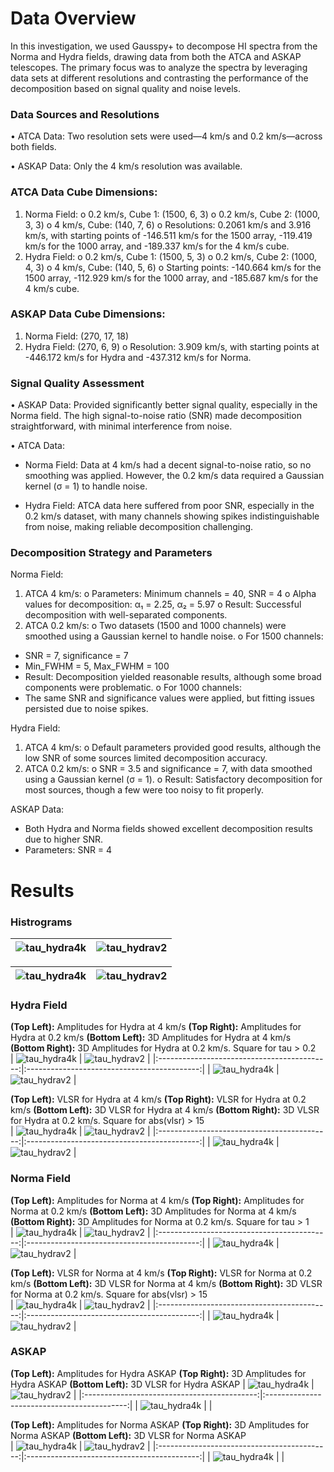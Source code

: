 # Data Overview
In this investigation, we used Gausspy+ to decompose HI spectra from the Norma and Hydra fields, drawing data from both the ATCA and ASKAP telescopes. The primary focus was to analyze the spectra by leveraging data sets at different resolutions and contrasting the performance of the decomposition based on signal quality and noise levels.
### Data Sources and Resolutions ###
•	ATCA Data: Two resolution sets were used—4 km/s and 0.2 km/s—across both fields.

•	ASKAP Data: Only the 4 km/s resolution was available.
### ATCA Data Cube Dimensions:
1.	Norma Field:
o	0.2 km/s, Cube 1: (1500, 6, 3)
o	0.2 km/s, Cube 2: (1000, 3, 3)
o	4 km/s, Cube: (140, 7, 6)
o	Resolutions: 0.2061 km/s and 3.916 km/s, with starting points of -146.511 km/s for the 1500 array, -119.419 km/s for the 1000 array, and -189.337 km/s for the 4 km/s cube.
2.	Hydra Field:
o	0.2 km/s, Cube 1: (1500, 5, 3)
o	0.2 km/s, Cube 2: (1000, 4, 3)
o	4 km/s, Cube: (140, 5, 6)
o	Starting points: -140.664 km/s for the 1500 array, -112.929 km/s for the 1000 array, and -185.687 km/s for the 4 km/s cube.
### ASKAP Data Cube Dimensions:
1.	Norma Field: (270, 17, 18)
2.	Hydra Field: (270, 6, 9)
o	Resolution: 3.909 km/s, with starting points at -446.172 km/s for Hydra and -437.312 km/s for Norma.
### Signal Quality Assessment
•	ASKAP Data: Provided significantly better signal quality, especially in the Norma field. The high signal-to-noise ratio (SNR) made decomposition straightforward, with minimal interference from noise.

•	ATCA Data:
-	Norma Field: Data at 4 km/s had a decent signal-to-noise ratio, so no smoothing was applied. However, the 0.2 km/s data required a Gaussian kernel (σ = 1) to handle noise.

-	Hydra Field: ATCA data here suffered from poor SNR, especially in the 0.2 km/s dataset, with many channels showing spikes indistinguishable from noise, making reliable decomposition challenging.
### Decomposition Strategy and Parameters
Norma Field:
1.	ATCA 4 km/s:
o	Parameters: Minimum channels = 40, SNR = 4
o	Alpha values for decomposition: α₁ = 2.25, α₂ = 5.97
o	Result: Successful decomposition with well-separated components.
2.	ATCA 0.2 km/s:
o	Two datasets (1500 and 1000 channels) were smoothed using a Gaussian kernel to handle noise.
o	For 1500 channels:
-	SNR = 7, significance = 7
-	Min_FWHM = 5, Max_FWHM = 100
-	Result: Decomposition yielded reasonable results, although some broad components were problematic.
o	For 1000 channels:
-	The same SNR and significance values were applied, but fitting issues persisted due to noise spikes.

Hydra Field:
1.	ATCA 4 km/s:
o	Default parameters provided good results, although the low SNR of some sources limited decomposition accuracy.
2.	ATCA 0.2 km/s:
o	SNR = 3.5 and significance = 7, with data smoothed using a Gaussian kernel (σ = 1).
o	Result: Satisfactory decomposition for most sources, though a few were too noisy to fit properly.

ASKAP Data:
-	Both Hydra and Norma fields showed excellent decomposition results due to higher SNR.
-	Parameters: SNR = 4

# Results
### Histrograms
| ![tau_hydra4k](images/amp_histogram.png) | ![tau_hydrav2](images/amp_histogram_common.png) |
|:-------------------------------------------:|:-------------------------------------------:|

| ![tau_hydra4k](images/vlsr_histrogram.png) | ![tau_hydrav2](images/vlsr_histrogram_common.png) |
|:-------------------------------------------:|:-------------------------------------------:|

### Hydra Field

**(Top Left):** Amplitudes for Hydra at 4 km/s **(Top Right):** Amplitudes for Hydra at 0.2 km/s **(Bottom Left):** 3D Amplitudes for Hydra at 4 km/s **(Bottom Right):** 3D Amplitudes for Hydra at 0.2 km/s. Square for tau > 0.2  
| ![tau_hydra4k](images/ATCA/amp_hydra_4k.png) | ![tau_hydrav2](images/ATCA/amp_hydra_v2.png) |
|:-------------------------------------------:|:-------------------------------------------:|
| ![tau_hydra4k](images/ATCA/max_amp_hydra_4k_3D.png) | ![tau_hydrav2](images/ATCA/max_amp_hydra_v2_3D.png) |

**(Top Left):** VLSR for Hydra at 4 km/s **(Top Right):** VLSR for Hydra at 0.2 km/s **(Bottom Left):** 3D VLSR for Hydra at 4 km/s **(Bottom Right):** 3D VLSR for Hydra at 0.2 km/s. Square for abs(vlsr) > 15    
| ![tau_hydra4k](images/ATCA/vlsr_hydra_4k.png) | ![tau_hydrav2](images/ATCA/vlsr_hydra_v2.png) |
|:-------------------------------------------:|:-------------------------------------------:|
| ![tau_hydra4k](images/ATCA/vlsr_hydra_4k_3D.png) | ![tau_hydrav2](images/ATCA/vlsr_hydra_v2_3D.png) |



### Norma Field
**(Top Left):** Amplitudes for Norma at 4 km/s **(Top Right):** Amplitudes for Norma at 0.2 km/s **(Bottom Left):** 3D Amplitudes for Norma at 4 km/s **(Bottom Right):** 3D Amplitudes for Norma at 0.2 km/s. Square for tau > 1   
| ![tau_hydra4k](images/ATCA/amp_norma_4k.png) | ![tau_hydrav2](images/ATCA/amp_norma_v2.png) |
|:-------------------------------------------:|:-------------------------------------------:|
| ![tau_hydra4k](images/ATCA/max_amp_norma_4k_3D.png) | ![tau_hydrav2](images/ATCA/max_amp_norma_v2_3D.png) |

**(Top Left):** VLSR for Norma at 4 km/s **(Top Right):** VLSR for Norma at 0.2 km/s **(Bottom Left):** 3D VLSR for Norma at 4 km/s **(Bottom Right):** 3D VLSR for Norma at 0.2 km/s. Square for abs(vlsr) > 15      
| ![tau_hydra4k](images/ATCA/vlsr_norma_4k.png) | ![tau_hydrav2](images/ATCA/vlsr_norma_v2.png) |
|:-------------------------------------------:|:-------------------------------------------:|
| ![tau_hydra4k](images/ATCA/vlsr_norma_4k_3D.png) | ![tau_hydrav2](images/ATCA/vlsr_norma_v2_3D.png) |


### ASKAP
**(Top Left):** Amplitudes for Hydra ASKAP **(Top Right):** 3D Amplitudes for Hydra ASKAP **(Bottom Left):** 3D VLSR for Hydra ASKAP 
| ![tau_hydra4k](images/ASKAP/max_amp_hydra.png) | ![tau_hydrav2](images/ASKAP/max_amp_hydra_3D.png) |
|:-------------------------------------------:|:-------------------------------------------:|
| ![tau_hydra4k](images/ASKAP/vlsr_hydra_3D.png) |  |

**(Top Left):** Amplitudes for Norma ASKAP **(Top Right):** 3D Amplitudes for Norma ASKAP **(Bottom Left):** 3D VLSR for Norma ASKAP  
| ![tau_hydra4k](images/ASKAP/max_amp_norma.png) | ![tau_hydrav2](images/ASKAP/max_amp_norma_3D.png) |
|:-------------------------------------------:|:-------------------------------------------:|
| ![tau_hydra4k](images/ASKAP/vlsr_norma_3D.png) |  |

